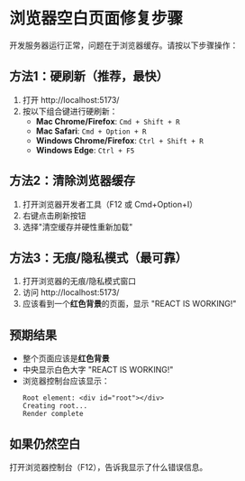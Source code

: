 # 浏览器空白页面修复步骤

开发服务器运行正常，问题在于浏览器缓存。请按以下步骤操作：

## 方法1：硬刷新（推荐，最快）
1. 打开 http://localhost:5173/
2. 按以下组合键进行硬刷新：
   - **Mac Chrome/Firefox**: `Cmd + Shift + R`
   - **Mac Safari**: `Cmd + Option + R`
   - **Windows Chrome/Firefox**: `Ctrl + Shift + R`
   - **Windows Edge**: `Ctrl + F5`

## 方法2：清除浏览器缓存
1. 打开浏览器开发者工具（F12 或 Cmd+Option+I）
2. 右键点击刷新按钮
3. 选择"清空缓存并硬性重新加载"

## 方法3：无痕/隐私模式（最可靠）
1. 打开浏览器的无痕/隐私模式窗口
2. 访问 http://localhost:5173/
3. 应该看到一个**红色背景**的页面，显示 "REACT IS WORKING!"

## 预期结果
- 整个页面应该是**红色背景**
- 中央显示白色大字 "REACT IS WORKING!"
- 浏览器控制台应该显示：
  ```
  Root element: <div id="root"></div>
  Creating root...
  Render complete
  ```

## 如果仍然空白
打开浏览器控制台（F12），告诉我显示了什么错误信息。
